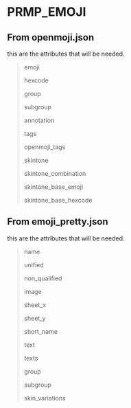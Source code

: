 # PRMP_EMOJI

## From openmoji.json

  this are the attributes that will be needed.

> emoji
>
> hexcode
>
> group
>
> subgroup
>
> annotation
>
> tags
>
> openmoji_tags
>
> skintone
>
> skintone_combination
>
> skintone_base_emoji
>
> skintone_base_hexcode

## From emoji_pretty.json

  this are the attributes that will be needed.

> name
>
> unified
>
> non_qualified
>
> image
>
> sheet_x
>
> sheet_y
>
> short_name
>
> text
>
> texts
>
> group
>
> subgroup
>
>skin_variations
